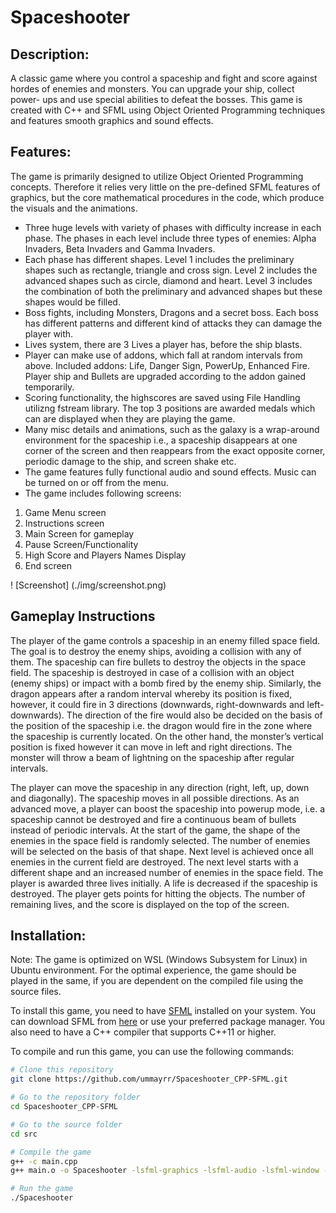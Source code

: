 #                                                                 Spaceshooter

## Description:
 A classic game where you control a spaceship and fight and score against hordes of enemies and monsters. You can upgrade your ship, collect power-
ups and use special abilities to defeat the bosses. This game is created with C++ and SFML using Object Oriented Programming techniques and features smooth graphics and sound effects.

## Features:

The game is primarily designed to utilize Object Oriented Programming concepts. Therefore it relies very little on the pre-defined SFML features of graphics, but the core mathematical procedures in the code, which produce the visuals and the animations.

- Three huge levels with variety of phases with difficulty increase in each phase. The phases in each level include three types of enemies: Alpha Invaders, Beta Invaders and Gamma Invaders.
- Each phase has different shapes. Level 1 includes the preliminary shapes such as rectangle, triangle and cross sign. Level 2 includes the advanced shapes such as circle, diamond and heart. Level 3 includes the combination of both the preliminary and advanced shapes but these
shapes would be filled.
- Boss fights, including Monsters, Dragons and a secret boss. Each boss has different patterns and different kind of attacks they can damage the player with.
- Lives system, there are 3 Lives a player has, before the ship blasts.
- Player can make use of addons, which fall at random intervals from above. Included addons: Life, Danger Sign, PowerUp, Enhanced Fire. Player ship and Bullets are upgraded according to the addon gained temporarily.
- Scoring functionality, the highscores are saved using File Handling utilizng fstream library. The top 3 positions are awarded medals which can are displayed when they are playing the game.
- Many misc details and animations, such as the galaxy is a wrap-around environment for the spaceship i.e., a spaceship disappears at one corner of the screen and then reappears from the
exact opposite corner, periodic damage to the ship, and screen shake etc.
- The game features fully functional audio and sound effects. Music can be turned on or off from the menu.
- The game includes following screens:
1. Game Menu screen
2. Instructions screen
3. Main Screen for gameplay
4. Pause Screen/Functionality
5. High Score and Players Names Display
6. End screen

! [Screenshot] (./img/screenshot.png)

## Gameplay Instructions

The player of the game controls a spaceship in an enemy filled space field. The goal is to destroy
the enemy ships, avoiding a collision with any of them. The spaceship can fire bullets to destroy the objects in
the space field. The spaceship is destroyed in case of a collision with an object (enemy ships) or
impact with a bomb fired by the enemy ship. Similarly, the dragon appears after a random
interval whereby its position is fixed, however, it could fire in 3 directions (downwards,
right-downwards and left-downwards). The direction of the fire would also be decided on the
basis of the position of the spaceship i.e. the dragon would fire in the zone where the spaceship
is currently located. On the other hand, the monster’s vertical position is fixed however it can
move in left and right directions. The monster will throw a beam of lightning on the spaceship
after regular intervals.

The player can move the spaceship in any direction (right, left, up, down and diagonally). The
spaceship moves in all possible directions. As an advanced move, a player can boost the
spaceship into powerup mode, i.e. a spaceship cannot be destroyed and fire a continuous beam
of bullets instead of periodic intervals.  At the start of the game, the shape of the enemies in the space field is
randomly selected. The number of enemies will be selected on the basis of that shape. Next
level is achieved once all enemies in the current field are destroyed. The next level starts with a
different shape and an increased number of enemies in the space field. The player is awarded
three lives initially. A life is decreased if the spaceship is destroyed. The player gets points for
hitting the objects. The number of remaining lives, and the score is displayed on the top of the
screen.

## Installation:

Note: The game is optimized on WSL (Windows Subsystem for Linux) in Ubuntu environment. For the optimal experience, the game should be played in the same, if you are dependent on the compiled file using the source files.

To install this game, you need to have [SFML](https://www.sfml-dev.org/) installed on your system. You can download SFML from [here](https://www.sfml-dev.org/download.php) or use your preferred package manager. You also need to have a C++ compiler that supports C++11 or higher. 

To compile and run this game, you can use the following commands:

```bash
# Clone this repository
git clone https://github.com/ummayrr/Spaceshooter_CPP-SFML.git

# Go to the repository folder
cd Spaceshooter_CPP-SFML

# Go to the source folder
cd src

# Compile the game
g++ -c main.cpp
g++ main.o -o Spaceshooter -lsfml-graphics -lsfml-audio -lsfml-window -lsfml-system

# Run the game
./Spaceshooter
```

